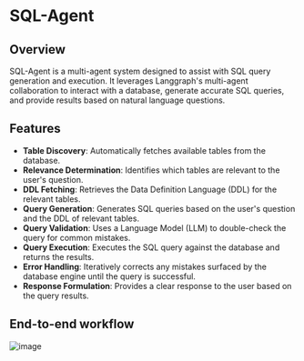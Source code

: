 # SQL-Agent

## Overview

SQL-Agent is a multi-agent system designed to assist with SQL query generation and execution. It leverages Langgraph's multi-agent collaboration to interact with a database, generate accurate SQL queries, and provide results based on natural language questions.

## Features

- **Table Discovery**: Automatically fetches available tables from the database.
- **Relevance Determination**: Identifies which tables are relevant to the user's question.
- **DDL Fetching**: Retrieves the Data Definition Language (DDL) for the relevant tables.
- **Query Generation**: Generates SQL queries based on the user's question and the DDL of relevant tables.
- **Query Validation**: Uses a Language Model (LLM) to double-check the query for common mistakes.
- **Query Execution**: Executes the SQL query against the database and returns the results.
- **Error Handling**: Iteratively corrects any mistakes surfaced by the database engine until the query is successful.
- **Response Formulation**: Provides a clear response to the user based on the query results.

## End-to-end workflow
![image](https://github.com/user-attachments/assets/0a70299a-7aa6-4d28-8bda-8fae8a1e4a34)

